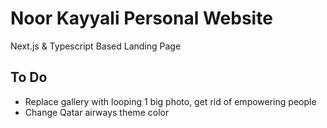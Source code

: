 # Noor Kayyali Personal Website

Next.js & Typescript Based Landing Page

## To Do

- Replace gallery with looping 1 big photo, get rid of empowering people
- Change Qatar airways theme color

